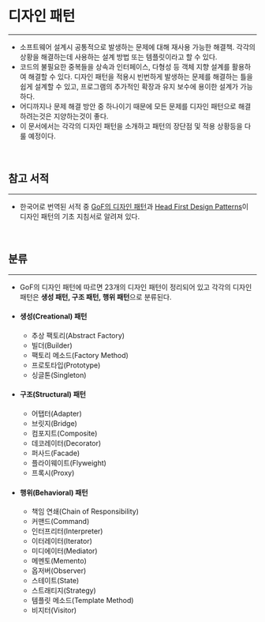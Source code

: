 # 디자인 패턴

---
- 소프트웨어 설계시 공통적으로 발생하는 문제에 대해 재사용 가능한 해결책. 
  각각의 상황을 해결하는데 사용하는 설계 방법 또는 템플릿이라고 할 수 있다. 
- 코드의 불필요한 중복들을 상속과 인터페이스, 다형성 등 객체 지향 설계를 활용하여 해결할 수 있다. 
  디자인 패턴을 적용시 빈번하게 발생하는 문제를 해결하는 틀을 쉽게 설계할 수 있고, 프로그램의 추가적인 확장과 유지 보수에 용이한 설계가 가능하다. 
- 어디까지나 문제 해결 방안 중 하나이기 때문에 모든 문제를 디자인 패턴으로 해결하려는것은 지양하는것이 좋다. 
- 이 문서에서는 각각의 디자인 패턴을 소개하고 패턴의 장단점 및 적용 상황등을 다룰 예정이다.

<br>

## 참고 서적

---
- 한국어로 번역된 서적 중 [GoF의 디자인 패턴][goflink]과 [Head First Design Patterns][headfirstlink]이 디자인 패턴의 기초 지침서로 알려져 있다.


[goflink]: http://www.yes24.com/Product/Goods/17525598
[headfirstlink]: http://www.yes24.com/Product/Goods/1778966?Acode=101
<br>

## 분류

---
* GoF의 디자인 패턴에 따르면 23개의 디자인 패턴이 정리되어 있고 각각의 디자인 패턴은 **생성 패턴, 구조 
  패턴, 행위 패턴**으로 분류된다.

* #### **생성(Creational) 패턴**

  - 추상 팩토리(Abstract Factory)
  - 빌더(Builder)
  - 팩토리 메소드(Factory Method)
  - 프로토타입(Prototype)
  - 싱글톤(Singleton)

* #### **구조(Structural) 패턴**

  - 어탭터(Adapter)
  - 브릿지(Bridge)
  - 컴포지트(Composite)
  - 데코레이터(Decorator)
  - 퍼사드(Facade)
  - 플라이웨이트(Flyweight)
  - 프록시(Proxy)

- #### **행위(Behavioral) 패턴**

  - 책임 연쇄(Chain of Responsibility)
  - 커맨드(Command)
  - 인터프리터(Interpreter)
  - 이터레이터(Iterator)
  - 미디에이터(Mediator)
  - 메멘토(Memento)
  - 옵저버(Observer)
  - 스테이트(State)
  - 스트래티지(Strategy)
  - 템플릿 메소드(Template Method)
  - 비지터(Visitor)